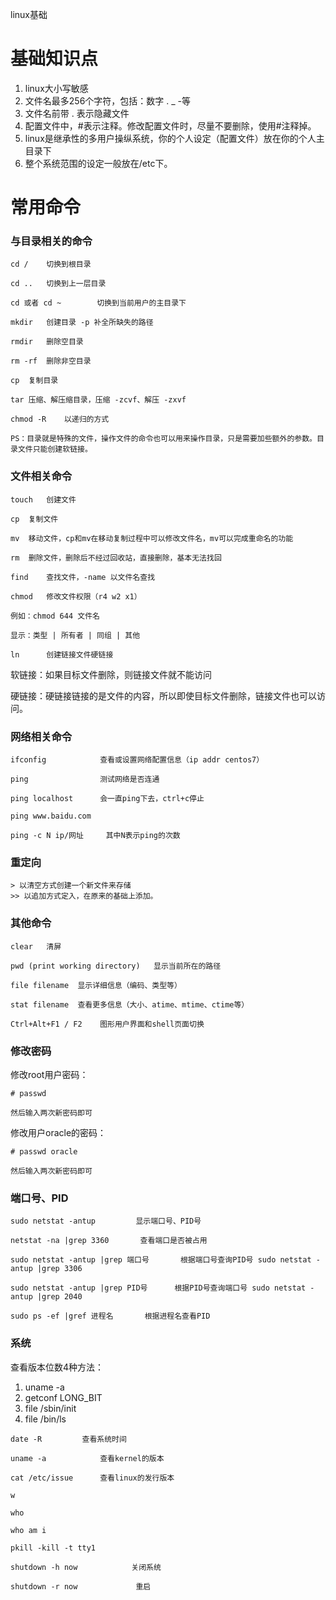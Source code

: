 linux基础

# 基础知识点
1. linux大小写敏感
2. 文件名最多256个字符，包括：数字 . _ -等
3. 文件名前带 . 表示隐藏文件
4. 配置文件中，#表示注释。修改配置文件时，尽量不要删除，使用#注释掉。
5. linux是继承性的多用户操纵系统，你的个人设定（配置文件）放在你的个人主目录下
6. 整个系统范围的设定一般放在/etc下。


# 常用命令

### 与目录相关的命令

```linux
cd /	切换到根目录

cd ..	切换到上一层目录

cd 或者 cd ~        切换到当前用户的主目录下

mkdir	创建目录 -p 补全所缺失的路径

rmdir	删除空目录

rm -rf	删除非空目录

cp	复制目录

tar	压缩、解压缩目录，压缩 -zcvf、解压 -zxvf

chmod -R	以递归的方式

PS：目录就是特殊的文件，操作文件的命令也可以用来操作目录，只是需要加些额外的参数。目录文件只能创建软链接。
```

### 文件相关命令
```linux
touch	创建文件

cp	复制文件

mv	移动文件，cp和mv在移动复制过程中可以修改文件名，mv可以完成重命名的功能

rm	删除文件，删除后不经过回收站，直接删除，基本无法找回

find	查找文件，-name 以文件名查找

chmod	修改文件权限（r4 w2 x1）

例如：chmod 644 文件名

显示：类型 | 所有者 | 同组 | 其他

ln 		创建链接文件硬链接
```

软链接：如果目标文件删除，则链接文件就不能访问

硬链接：硬链接链接的是文件的内容，所以即使目标文件删除，链接文件也可以访问。


### 网络相关命令
```
ifconfig			查看或设置网络配置信息（ip addr centos7）

ping 				测试网络是否连通

ping localhost		会一直ping下去，ctrl+c停止

ping www.baidu.com

ping -c N ip/网址		其中N表示ping的次数
```

### 重定向
```
> 以清空方式创建一个新文件来存储
>> 以追加方式定入，在原来的基础上添加。
```

### 其他命令
```
clear	清屏

pwd	(print working directory)	显示当前所在的路径

file filename  显示详细信息（编码、类型等）

stat filename  查看更多信息（大小、atime、mtime、ctime等）

Ctrl+Alt+F1 / F2	图形用户界面和shell页面切换
```

### 修改密码

修改root用户密码：
```
# passwd

然后输入两次新密码即可
```

修改用户oracle的密码：
```
# passwd oracle

然后输入两次新密码即可
```

### 端口号、PID
```
sudo netstat -antup			显示端口号、PID号

netstat -na |grep 3360       查看端口是否被占用

sudo netstat -antup |grep 端口号		根据端口号查询PID号 sudo netstat -antup |grep 3306

sudo netstat -antup |grep PID号		根据PID号查询端口号 sudo netstat -antup |grep 2040

sudo ps -ef |gref 进程名		根据进程名查看PID
```

### 系统

查看版本位数4种方法：

1. uname -a
2. getconf LONG_BIT
3. file /sbin/init
4. file /bin/ls

```
date -R			查看系统时间

uname -a			查看kernel的版本

cat /etc/issue		查看linux的发行版本

w

who

who am i

pkill -kill -t tty1

shutdown -h now            关闭系统

shutdown -r now             重启
```
